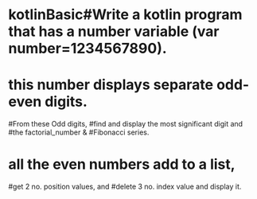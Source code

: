 # kotlinBasic#Write a kotlin program that has a number variable (var number=1234567890). 
# this number displays separate odd-even digits. 
#From these Odd digits,
#find and display the most significant digit and
#the factorial_number & 
#Fibonacci series. 
# all the even numbers add to a list, 
#get 2 no. position values, and 
#delete 3 no. index value and display it.
